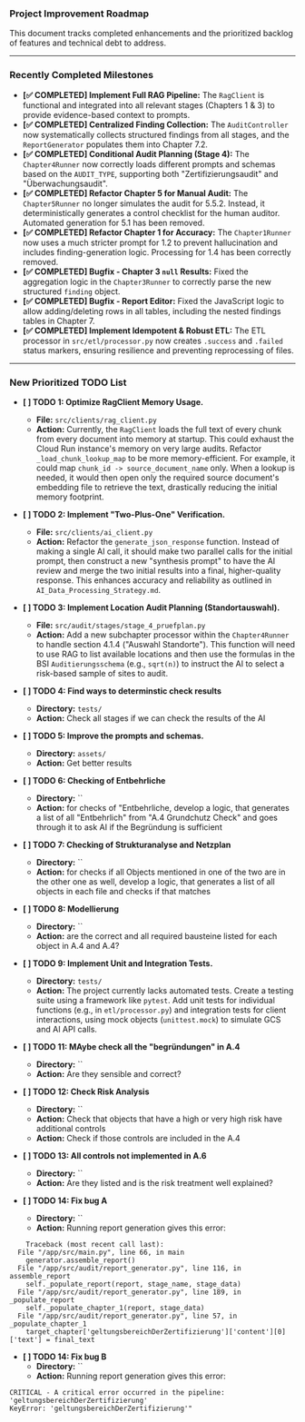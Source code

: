 ### **Project Improvement Roadmap**

This document tracks completed enhancements and the prioritized backlog of features and technical debt to address.

---

### **Recently Completed Milestones**

*   **[✅ COMPLETED] Implement Full RAG Pipeline:** The `RagClient` is functional and integrated into all relevant stages (Chapters 1 & 3) to provide evidence-based context to prompts.
*   **[✅ COMPLETED] Centralized Finding Collection:** The `AuditController` now systematically collects structured findings from all stages, and the `ReportGenerator` populates them into Chapter 7.2.
*   **[✅ COMPLETED] Conditional Audit Planning (Stage 4):** The `Chapter4Runner` now correctly loads different prompts and schemas based on the `AUDIT_TYPE`, supporting both "Zertifizierungsaudit" and "Überwachungsaudit".
*   **[✅ COMPLETED] Refactor Chapter 5 for Manual Audit:** The `Chapter5Runner` no longer simulates the audit for 5.5.2. Instead, it deterministically generates a control checklist for the human auditor. Automated generation for 5.1 has been removed.
*   **[✅ COMPLETED] Refactor Chapter 1 for Accuracy:** The `Chapter1Runner` now uses a much stricter prompt for 1.2 to prevent hallucination and includes finding-generation logic. Processing for 1.4 has been correctly removed.
*   **[✅ COMPLETED] Bugfix - Chapter 3 `null` Results:** Fixed the aggregation logic in the `Chapter3Runner` to correctly parse the new structured `finding` object.
*   **[✅ COMPLETED] Bugfix - Report Editor:** Fixed the JavaScript logic to allow adding/deleting rows in all tables, including the nested findings tables in Chapter 7.
*   **[✅ COMPLETED] Implement Idempotent & Robust ETL:** The ETL processor in `src/etl/processor.py` now creates `.success` and `.failed` status markers, ensuring resilience and preventing reprocessing of files.

---

### **New Prioritized TODO List**

*   **[ ] TODO 1: Optimize RagClient Memory Usage.**
    *   **File:** `src/clients/rag_client.py`
    *   **Action:** Currently, the `RagClient` loads the full text of every chunk from every document into memory at startup. This could exhaust the Cloud Run instance's memory on very large audits. Refactor `_load_chunk_lookup_map` to be more memory-efficient. For example, it could map `chunk_id -> source_document_name` only. When a lookup is needed, it would then open only the required source document's embedding file to retrieve the text, drastically reducing the initial memory footprint.

*   **[ ] TODO 2: Implement "Two-Plus-One" Verification.**
    *   **File:** `src/clients/ai_client.py`
    *   **Action:** Refactor the `generate_json_response` function. Instead of making a single AI call, it should make two parallel calls for the initial prompt, then construct a new "synthesis prompt" to have the AI review and merge the two initial results into a final, higher-quality response. This enhances accuracy and reliability as outlined in `AI_Data_Processing_Strategy.md`.

*   **[ ] TODO 3: Implement Location Audit Planning (Standortauswahl).**
    *   **File:** `src/audit/stages/stage_4_pruefplan.py`
    *   **Action:** Add a new subchapter processor within the `Chapter4Runner` to handle section 4.1.4 ("Auswahl Standorte"). This function will need to use RAG to list available locations and then use the formulas in the BSI `Auditierungsschema` (e.g., `sqrt(n)`) to instruct the AI to select a risk-based sample of sites to audit.

*   **[ ] TODO 4: Find ways to determinstic check results**
    *   **Directory:** `tests/`
    *   **Action:** Check all stages if we can check the results of the AI

*   **[ ] TODO 5: Improve the prompts and schemas.**
    *   **Directory:** `assets/`
    *   **Action:** Get better results

*   **[ ] TODO 6: Checking of Entbehrliche**
    *   **Directory:** ``
    *   **Action:** for checks of "Entbehrliche, develop a logic, that generates a list of all "Entbehrlich" from "A.4 Grundchutz Check" and goes through it to ask AI if the Begründung is sufficient

*   **[ ] TODO 7: Checking of Strukturanalyse and Netzplan**
    *   **Directory:** ``
    *   **Action:** for checks if all Objects mentioned in one of the two are in the other one as well, develop a logic, that generates a list of all objects in each file and checks if that matches

*   **[ ] TODO 8: Modellierung**
    *   **Directory:** ``
    *   **Action:** are the correct and all required bausteine listed for each object in A.4 and A.4?

*   **[ ] TODO 9: Implement Unit and Integration Tests.**
    *   **Directory:** `tests/`
    *   **Action:** The project currently lacks automated tests. Create a testing suite using a framework like `pytest`. Add unit tests for individual functions (e.g., in `etl/processor.py`) and integration tests for client interactions, using mock objects (`unittest.mock`) to simulate GCS and AI API calls.

*   **[ ] TODO 11: MAybe check all the "begründungen" in A.4**
    *   **Directory:** ``
    *   **Action:** Are they sensible and correct?

*   **[ ] TODO 12: Check Risk Analysis**
    *   **Directory:** ``
    *   **Action:** Check that objects that have a high or very high risk have additional controls
    *   **Action:** Check if those controls are included in the A.4
    
*   **[ ] TODO 13: All controls not implemented in A.6**
    *   **Directory:** ``
    *   **Action:** Are they listed and is the risk treatment well explained?

*   **[ ] TODO 14: Fix bug A**
    *   **Directory:** ``
    *   **Action:** Running report generation gives this error:
```
    Traceback (most recent call last):
  File "/app/src/main.py", line 66, in main
    generator.assemble_report()
  File "/app/src/audit/report_generator.py", line 116, in assemble_report
    self._populate_report(report, stage_name, stage_data)
  File "/app/src/audit/report_generator.py", line 189, in _populate_report
    self._populate_chapter_1(report, stage_data)
  File "/app/src/audit/report_generator.py", line 57, in _populate_chapter_1
    target_chapter['geltungsbereichDerZertifizierung']['content'][0]['text'] = final_text
```

*   **[ ] TODO 14: Fix bug B**
    *   **Directory:** ``
    *   **Action:** Running report generation gives this error:
```
CRITICAL - A critical error occurred in the pipeline: 'geltungsbereichDerZertifizierung'
KeyError: 'geltungsbereichDerZertifizierung'"
```








